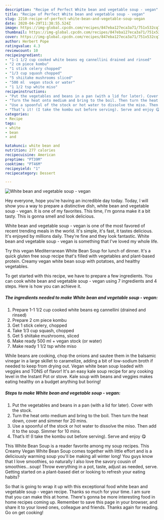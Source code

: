 ```yaml
---
description: "Recipe of Perfect White bean and vegetable soup - vegan"
title: "Recipe of Perfect White bean and vegetable soup - vegan"
slug: 2210-recipe-of-perfect-white-bean-and-vegetable-soup-vegan
date: 2020-04-29T11:38:55.524Z
image: https://img-global.cpcdn.com/recipes/847eba127eca3a71/751x532cq70/white-bean-and-vegetable-soup-vegan-recipe-main-photo.jpg
thumbnail: https://img-global.cpcdn.com/recipes/847eba127eca3a71/751x532cq70/white-bean-and-vegetable-soup-vegan-recipe-main-photo.jpg
cover: https://img-global.cpcdn.com/recipes/847eba127eca3a71/751x532cq70/white-bean-and-vegetable-soup-vegan-recipe-main-photo.jpg
author: Herbert Pope
ratingvalue: 4.3
reviewcount: 10
recipeingredient:
- "1-1 1/2 cup cooked white beans eg cannellini drained and rinsed"
- "2 cm piece kombu"
- "1 stick celery chopped"
- "1/3 cup squash chopped"
- "5 shiitake mushrooms sliced"
- "500 ml  vegan stock or water"
- "1 1/2 tsp white miso"
recipeinstructions:
- "Put the vegetables and beans in a pan (with a lid for later). Cover with the stock."
- "Turn the heat onto medium and bring to the boil. Then turn the heat down, cover and simmer for 20 mins."
- "Use a spoonful of the stock or hot water to dissolve the miso. Then add it to the soup. Simmer for 10 mins."
- "That’s it! (I take the kombu out before serving). Serve and enjoy 😋"
categories:
- Recipe
tags:
- white
- bean
- and

katakunci: white bean and 
nutrition: 277 calories
recipecuisine: American
preptime: "PT39M"
cooktime: "PT46M"
recipeyield: "1"
recipecategory: Dessert

---
```



![White bean and vegetable soup - vegan](https://img-global.cpcdn.com/recipes/847eba127eca3a71/751x532cq70/white-bean-and-vegetable-soup-vegan-recipe-main-photo.jpg)

Hey everyone, hope you're having an incredible day today. Today, I will show you a way to prepare a distinctive dish, white bean and vegetable soup - vegan. It is one of my favorites. This time, I'm gonna make it a bit tasty. This is gonna smell and look delicious.

White bean and vegetable soup - vegan is one of the most favored of recent trending meals in the world. It's simple, it's fast, it tastes delicious. It's enjoyed by millions daily. They're fine and they look fantastic. White bean and vegetable soup - vegan is something that I've loved my whole life.

Try this vegan Mediterranean White Bean Soup for lunch of dinner. It&#39;s a quick gluten free soup recipe that&#39;s filled with vegetables and plant-based protein. Creamy vegan white bean soup with potatoes, and healthy vegetables.


To get started with this recipe, we have to prepare a few ingredients. You can cook white bean and vegetable soup - vegan using 7 ingredients and 4 steps. Here is how you can achieve it.

<!--inarticleads1-->

##### The ingredients needed to make White bean and vegetable soup - vegan:

1. Prepare 1-1 1/2 cup cooked white beans eg cannellini (drained and rinsed)
1. Prepare 2 cm piece kombu
1. Get 1 stick celery, chopped
1. Take 1/3 cup squash, chopped
1. Get 5 shiitake mushrooms, sliced
1. Make ready 500 ml + vegan stock (or water)
1. Make ready 1 1/2 tsp white miso


While beans are cooking, chop the onions and sautee them in the balsamic vinegar in a large skillet to caramelize, adding a bit of low-sodium broth if needed to keep from drying out. Vegan white bean soup loaded with veggies and TONS of flavor! It&#39;s an easy kale soup recipe for any cooking level in the Instant Pot or stove. Kale soup with beans and veggies makes eating healthy on a budget anything but boring! 

<!--inarticleads2-->

##### Steps to make White bean and vegetable soup - vegan:

1. Put the vegetables and beans in a pan (with a lid for later). Cover with the stock.
1. Turn the heat onto medium and bring to the boil. Then turn the heat down, cover and simmer for 20 mins.
1. Use a spoonful of the stock or hot water to dissolve the miso. Then add it to the soup. Simmer for 10 mins.
1. That’s it! (I take the kombu out before serving). Serve and enjoy 😋


This White Bean Soup is a reader favorite among my soup recipes. This Creamy Vegan White Bean Soup comes together with little effort and is a deliciously warming soup you&#39;ll be making all winter long! You guys know that I love smoothies, so naturally I also love the savory cousin of smoothies…soup! Throw everything in a pot, taste, adjust as needed, serve. Getting started on a plant-based diet or looking to refresh your eating habits? 

So that is going to wrap it up with this exceptional food white bean and vegetable soup - vegan recipe. Thanks so much for your time. I am sure that you can make this at home. There's gonna be more interesting food in home recipes coming up. Remember to save this page in your browser, and share it to your loved ones, colleague and friends. Thanks again for reading. Go on get cooking!
